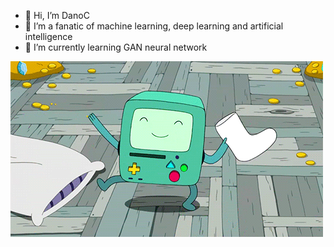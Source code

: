 - 👋 Hi, I’m DanoC
- 👀 I’m a fanatic of machine learning, deep learning and artificial intelligence
- 🌱 I’m currently learning GAN neural network

![DancingBeemo](https://github.com/ucdcsl55/Dermatologist-AI/blob/main/dancing-beemo.gif?raw=true)

